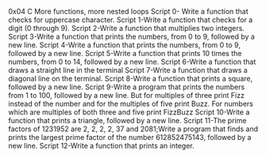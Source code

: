 0x04 C More functions, more nested loops
Script 0- Write a function that checks for uppercase character.
Script 1-Write a function that checks for a digit (0 through 9).
Script 2-Write a function that multiplies two integers.
Script 3-Write a function that prints the numbers, from 0 to 9, followed by a new line.
Script 4-Write a function that prints the numbers, from 0 to 9, followed by a new line.
Script 5-Write a function that prints 10 times the numbers, from 0 to 14, followed by a new line.
Script 6-Write a function that draws a straight line in the terminal
Script 7-Write a function that draws a diagonal line on the terminal.
Script 8-Write a function that prints a square, followed by a new line.
Script 9-Write a program that prints the numbers from 1 to 100, followed by a new line. But for multiples of three print Fizz instead of the number and for the multiples of five print Buzz. For numbers which are multiples of both three and five print FizzBuzz
Script 10-Write a function that prints a triangle, followed by a new line.
Script 11-The prime factors of 1231952 are 2, 2, 2, 2, 37 and 2081;Write a program that finds and prints the largest prime factor of the number 612852475143, followed by a new line.
Script 12-Write a function that prints an integer.
